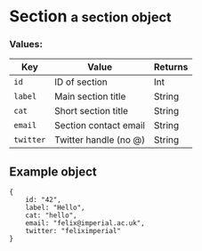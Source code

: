 <div class="page-header">
    <h1>Section <small>a section object</small></h1>
</div>

### Values:

Key           | Value                 | Returns
----          |-------                |--------
`id`          | ID of section         | Int
`label`       | Main section title    | String
`cat`         | Short section title   | String
`email`       | Section contact email | String
`twitter`     | Twitter handle (no @) | String

## Example object
    {
        id: "42",
        label: "Hello",
        cat: "hello",
        email: "felix@imperial.ac.uk",
        twitter: "feliximperial"
    }
